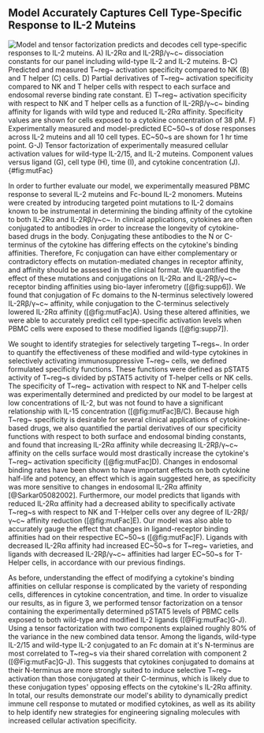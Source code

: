 ## Model Accurately Captures Cell Type-Specific Response to IL-2 Muteins

![**Model and tensor factorization predicts and decodes cell type-specific responses to IL-2 muteins.** A) IL-2Rα and IL-2Rβ/γ~c~ dissociation constants for our panel including wild-type IL-2 and IL-2 muteins. B-C) Predicted and measured T~reg~ activation specificity compared to NK (B) and T helper (C) cells. D) Partial derivatives of T~reg~ activation specificity compared to NK and T helper cells with respect to each surface and endosomal reverse binding rate constant. E) T~reg~ activation specificity with respect to NK and T helper cells as a function of IL-2Rβ/γ~c~ binding affinity for ligands with wild type and reduced IL-2Rα affinity. Specificity values are shown for cells exposed to a cytokine concentration of 38 pM. F) Experimentally measured and model-predicted EC~50~s of dose responses across IL-2 muteins and all 10 cell types. EC~50~s are shown for 1 hr time point. G-J) Tensor factorization of experimentally measured cellular activation values for wild-type IL-2/15, and IL-2 muteins. Component values versus ligand (G), cell type (H), time (I), and cytokine concentration (J). ](./Manuscript/Figures/figure6.svg){#fig:mutFac}

In order to further evaluate our model, we experimentally measured PBMC response to several IL-2 muteins and Fc-bound IL-2 monomers. Muteins were created by introducing targeted point mutations to IL-2 domains known to be instrumental in determining the binding affinity of the cytokine to both IL-2Rα and IL-2Rβ/γ~c~. In clinical applications, cytokines are often conjugated to antibodies in order to increase the longevity of cytokine-based drugs in the body. Conjugating these antibodies to the N or C-terminus of the cytokine has differing effects on the cytokine's binding affinities. Therefore, Fc conjugation can have either complementary or contradictory effects on mutation-mediated changes in receptor affinity, and affinity should be assessed in the clinical format. We quantified the effect of these mutations and conjugations on IL-2Rα and IL-2Rβ/γ~c~ receptor binding affinities using bio-layer inferometry ([@fig:supp6]). We found that conjugation of Fc domains to the N-terminus selectively lowered IL-2Rβ/γ~c~ affinity, while conjugation to the C-terminus selectively lowered IL-2Rα affinity ([@fig:mutFac]A). Using these altered affinities, we were able to accurately predict cell type-specific activation levels when PBMC cells were exposed to these modified ligands ([@fig:supp7]).

We sought to identify strategies for selectively targeting T~regs~. In order to quantify the effectiveness of these modified and wild-type cytokines in selectively activating immunosuppressive T~reg~ cells, we defined formulated specificity functions. These functions were defined as pSTAT5 activity of T~reg~s divided by pSTAT5 activity of T-helper cells or NK cells. The specificity of T~reg~ activation with respect to NK and T-helper cells was experimentally determined and predicted by our model to be largest at low concentrations of IL-2, but was not found to have a significant relationship with IL-15 concentration ([@fig:mutFac]B/C). Because high T~reg~ specificity is desirable for several clinical applications of cytokine-based drugs, we also quantified the partial derivatives of our specificity functions with respect to both surface and endosomal binding constants, and found that increasing IL-2Rα affinity while decreasing IL-2Rβ/γ~c~ affinity on the cells surface would most drastically increase the cytokine's T~reg~ activation specificity ([@fig:mutFac]D). Changes in endosomal binding rates have been shown to have important effects on both cytokine half-life and potency, an effect which is again suggested here, as specificity was more sensitive to changes in endosomal IL-2Rα affinity [@Sarkar05082002]. Furthermore, our model predicts that ligands with reduced IL-2Rα affinity had a decreased ability to specifically activate T~reg~s with respect to NK and T-Helper cells over any degree of IL-2Rβ/γ~c~ affinity reduction ([@fig:mutFac]E). Our model was also able to accurately gauge the effect that changes in ligand-receptor binding affinities had on their respective EC~50~s ([@fig:mutFac]F). Ligands with decreased IL-2Rα affinity had increased EC~50~s for T~reg~ varieties, and ligands with decreased IL-2Rβ/γ~c~ affinities had larger EC~50~s for T-Helper cells, in accordance with our previous findings.

As before, understanding the effect of modifying a cytokine's binding affinities on cellular response is complicated by the variety of responding cells, differences in cytokine concentration, and time. In order to visualize our results, as in figure 3, we performed tensor factorization on a tensor containing the experimentally determined pSTAT5 levels of PBMC cells exposed to both wild-type and modified IL-2 ligands ([@Fig:mutFac]G-J). Using a tensor factorization with two components explained roughly 80% of the variance in the new combined data tensor. Among the ligands, wild-type IL-2/15 and wild-type IL-2 conjugated to an Fc domain at it's N-terminus are most correlated to T~reg~s via their shared correlation with component 2 ([@Fig:mutFac]G-J). This suggests that cytokines conjugated to domains at their N-terminus are more strongly suited to induce selective T~reg~ activation than those conjugated at their C-terminus, which is likely due to these conjugation types' opposing effects on the cytokine's IL-2Rα affinity. In total, our results demonstrate our model's ability to dynamically predict immune cell response to mutated or modified cytokines, as well as its ability to help identify new strategies for engineering signaling molecules with increased cellular activation specificity.
